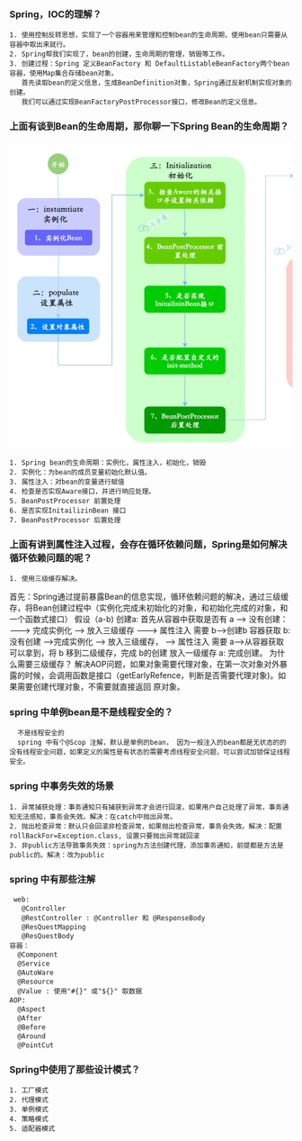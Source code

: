 ### Spring，IOC的理解？
```angular2html
1. 使用控制反转思想，实现了一个容器用来管理和控制bean的生命周期，使用bean只需要从容器中取出来就行。
2. Spring帮我们实现了，bean的创建，生命周期的管理，销毁等工作。
3. 创建过程：Spring 定义BeanFactory 和 DefaultListableBeanFactory两个bean容器，使用Map集合存储bean对象。
   首先读取bean的定义信息，生成BeanDefinition对象，Spring通过反射机制实现对象的创建。
   我们可以通过实现BeanFactoryPostProcessor接口，修改Bean的定义信息。
```

### 上面有谈到Bean的生命周期，那你聊一下Spring Bean的生命周期？
<img src="/images/ioc.png">

```angular2html
1. Spring bean的生命周期：实例化，属性注入，初始化，销毁
2. 实例化：为bean的成员变量初始化默认值。
3. 属性注入：对bean的变量进行赋值
4. 检查是否实现Aware接口，并进行响应处理。
5. BeanPostProcessor 前置处理
6. 是否实现InitailizinBean 接口
7. BeanPostProcessor 后置处理
```
 
 ### 上面有讲到属性注入过程，会存在循环依赖问题，Spring是如何解决循环依赖问题的呢？
```angular2html
1. 使用三级缓存解决。
```
 
 首先：Spring通过提前暴露Bean的信息实现，循环依赖问题的解决，通过三级缓存，将Bean创建过程中（实例化完成未初始化的对象，和初始化完成的对象，和一个函数式接口）
 假设（a-b) 创建a: 首先从容器中获取是否有 a --> 没有创建： ---> 完成实例化 --> 放入三级缓存 ---> 属性注入 需要 b-->创建b
 容器获取 b: 没有创建 -->完成实例化 --> 放入三级缓存，  --> 属性注入  需要 a-->从容器获取 可以拿到，将 b 移到二级缓存，完成 b的创建 放入一级缓存
 a: 完成创建。
 为什么需要三级缓存？
  解决AOP问题，如果对象需要代理对象，在第一次对象对外暴露的时候，会调用函数是接口（getEarlyRefence，判断是否需要代理对象)。如果需要创建代理对象，不需要就直接返回
  原对象。

### spring 中单例bean是不是线程安全的？
```angular2html
  不是线程安全的
  spring 中有个@Scop 注解，默认是单例的bean， 因为一般注入的bean都是无状态的的没有线程安全问题，如果定义的属性是有状态的需要考虑线程安全问题，可以尝试加锁保证线程安全。
```

### spring 中事务失效的场景
```angular2html
1. 异常捕获处理：事务通知只有捕获到异常才会进行回滚，如果用户自己处理了异常，事务通知无法感知，事务会失效。解决：在catch中抛出异常。
2. 抛出检查异常：默认只会回滚非检查异常，如果抛出检查异常，事务会失效。解决：配置rollBackFor=Exception.class, 设置只要抛出异常就回滚
3. 非public方法导致事务失效：spring为方法创建代理，添加事务通知，前提都是方法是public的。解决：改为public
```

### spring 中有那些注解
```angular2html
 web:
   @Controller
   @RestController : @Controller 和 @ResponseBody
   @ResQuestMapping
   @ResQuestBody
容器：
  @Component
  @Service
  @AutoWare
  @Resource
  @Value : 使用"#{}" 或"${}" 取数据
AOP:
  @Aspect
  @After
  @Before
  @Around
  @PointCut
```
### Spring中使用了那些设计模式？
```angular2html
1. 工厂模式
2. 代理模式
3. 单例模式
4. 策略模式
5. 适配器模式
```

### 


